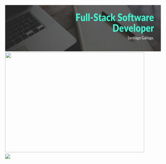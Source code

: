 <div align="center"><img src="https://github.com/Santiago-Gallego/Santiago-Gallego/raw/master/0.jpg" width="550" height="150" />
<br/>
</div>
<div style="-webkit-column-count: 2; -moz-column-count: 2; column-count: 2; -webkit-column-rule: 1px dotted #e0e0e0; -moz-column-rule: 1px dotted #e0e0e0; column-rule: 1px dotted #e0e0e0;">
    <div style="display: inline-block;">
        <a href="https://github.com/Santiago-Gallego"> <img  width="450" height="324" img align="left"  src="https://github-readme-stats.vercel.app/api/top-langs/?username=Santiago-Gallego&theme=radical&hide=glsl,python=true&title_color=7C00DD&icon_color=7C00DD&text_color=FFFFFF&bg_color=000000" /> 
</a>
    </div>
   <br/>
  <img align='center'   width="350" src="https://github-readme-stats.vercel.app/api?username=Santiago-Gallego&show_icons=true&title_color=0FE899&icon_color=7C00DD&text_color=FFFFFF&bg_color=000000"></div>
  <div style="display: inline-block;">
  <a href="https://github.com/ashwanisng">
</a>
    </div>
<br>

